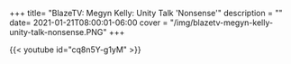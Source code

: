 +++
title= "BlazeTV: Megyn Kelly: Unity Talk 'Nonsense'"
description = ""
date= 2021-01-21T08:00:01-06:00
cover = "/img/blazetv-megyn-kelly-unity-talk-nonsense.PNG"
+++

{{< youtube id="cq8n5Y-g1yM" >}}
